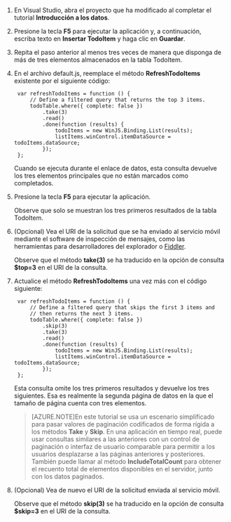 

1. En Visual Studio, abra el proyecto que ha modificado al completar el tutorial **Introducción a los datos**.

2. Presione la tecla **F5** para ejecutar la aplicación y, a continuación, escriba texto en **Insertar TodoItem** y haga clic en **Guardar**.

3. Repita el paso anterior al menos tres veces de manera que disponga de más de tres elementos almacenados en la tabla TodoItem.

2. En el archivo default.js, reemplace el método **RefreshTodoItems** existente por el siguiente código:

        var refreshTodoItems = function () {
            // Define a filtered query that returns the top 3 items.
            todoTable.where({ complete: false })
                .take(3)
                .read()
                .done(function (results) {
                    todoItems = new WinJS.Binding.List(results);
                    listItems.winControl.itemDataSource = todoItems.dataSource;
                });
        };

  	Cuando se ejecuta durante el enlace de datos, esta consulta devuelve los tres elementos principales que no están marcados como completados.

3. Presione la tecla **F5** para ejecutar la aplicación.

  	Observe que solo se muestran los tres primeros resultados de la tabla TodoItem.

4. (Opcional) Vea el URI de la solicitud que se ha enviado al servicio móvil mediante el software de inspección de mensajes, como las herramientas para desarrolladores del explorador o [Fiddler].

   	Observe que el método **take(3)** se ha traducido en la opción de consulta **$top=3** en el URI de la consulta.

5. Actualice el método **RefreshTodoItems** una vez más con el código siguiente:
            
        var refreshTodoItems = function () {
            // Define a filtered query that skips the first 3 items and 
            // then returns the next 3 items.
            todoTable.where({ complete: false })
                .skip(3)
                .take(3)
                .read()
                .done(function (results) {
                    todoItems = new WinJS.Binding.List(results);
                    listItems.winControl.itemDataSource = todoItems.dataSource;
                });
        };

   	Esta consulta omite los tres primeros resultados y devuelve los tres siguientes. Esa es realmente la segunda página de datos en la que el tamaño de página cuenta con tres elementos.

    > [AZURE.NOTE]En este tutorial se usa un escenario simplificado para pasar valores de paginación codificados de forma rígida a los métodos **Take** y **Skip**. En una aplicación en tiempo real, puede usar consultas similares a las anteriores con un control de paginación o interfaz de usuario comparable para permitir a los usuarios desplazarse a las páginas anteriores y posteriores. También puede llamar al método **IncludeTotalCount** para obtener el recuento total de elementos disponibles en el servidor, junto con los datos paginados.

6. (Opcional) Vea de nuevo el URI de la solicitud enviada al servicio móvil.

   	Observe que el método **skip(3)** se ha traducido en la opción de consulta **$skip=3** en el URI de la consulta.

<!-- URLs -->
[Fiddler]: http://go.microsoft.com/fwlink/?LinkID=262412

<!---HONumber=July15_HO4-->